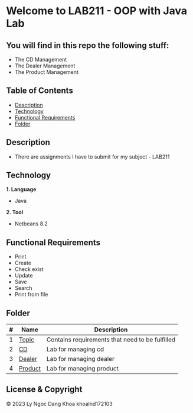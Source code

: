 # Welcome to LAB211 - OOP with Java Lab

## You will find in this repo the following stuff:
* The CD Management
* The Dealer Management
* The Product Management

## Table of Contents
* [Description](#description)
* [Technology](#technology)
* [Functional Requirements](#functional-requirements)
* [Folder](#folder)

## Description
* There are assignments I have to submit for my subject - LAB211 

## Technology
**1. Language**
* Java

**2. Tool**
* Netbeans 8.2

## Functional Requirements
* Print
* Create
* Check exist
* Update
* Save
* Search
* Print from file

## Folder
#| Name | Description
-| ---- | -----------
1| [Topic](https://github.com/khoalnd172103/lab211/tree/main/topics) | Contains requirements that need to be fulfilled
2| [CD](https://github.com/khoalnd172103/lab211/tree/main/CDMngPrj) | Lab for managing cd
3| [Dealer](https://github.com/khoalnd172103/lab211/tree/main/DealerMngProject) | Lab for managing dealer
4| [Product](https://github.com/khoalnd172103/lab211/tree/main/ProductMngProject) | Lab for managing product

## License & Copyright
&copy; 2023 Ly Ngoc Dang Khoa khoalnd172103
